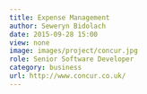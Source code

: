 ```yaml
---
title: Expense Management
author: Seweryn Bidolach
date: 2015-09-28 15:00
view: none
image: images/project/concur.jpg
role: Senior Software Developer
category: business
url: http://www.concur.co.uk/
---
```

